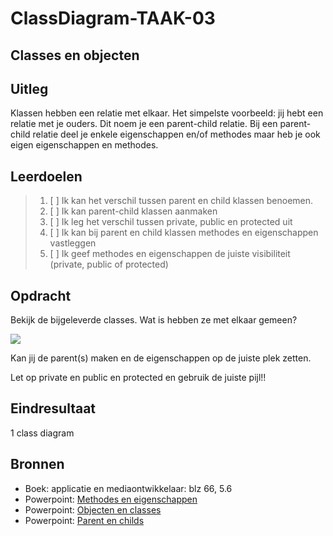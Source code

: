 # ClassDiagram-TAAK-03

## Classes en objecten

## Uitleg

Klassen hebben een relatie met elkaar. Het simpelste voorbeeld: jij hebt een relatie met je ouders. Dit noem je een parent-child relatie. Bij een parent-child relatie deel je enkele eigenschappen en/of methodes maar heb je ook eigen eigenschappen en methodes.

## Leerdoelen

> 1. [ ] Ik kan het verschil tussen parent en child klassen benoemen.
> 2. [ ] Ik kan parent-child klassen aanmaken
> 3. [ ] Ik leg het verschil tussen private, public en protected uit
> 4. [ ] Ik kan bij parent en child klassen methodes en eigenschappen vastleggen
> 5. [ ] Ik geef methodes en eigenschappen de juiste visibiliteit (private, public of protected)


## Opdracht
Bekijk de bijgeleverde classes. Wat is hebben ze met elkaar gemeen? 

<img src="https://raw.githubusercontent.com/ROC-van-Amsterdam-College-Amstelland/ONTWERPEN-2/master/niveau2/taak03/oefening%203.PNG">

Kan jij de parent(s) maken en de eigenschappen op de juiste plek zetten.

Let op private en public en protected en gebruik de juiste pijl!!

## Eindresultaat
1 class diagram 

## Bronnen
- Boek: applicatie en mediaontwikkelaar: blz 66, 5.6
- Powerpoint: <a href="https://github.com/ROC-van-Amsterdam-College-Amstelland/ONTWERPEN-2/blob/master/niveau1/taak02/taak%202%20-%20methodes%20en%20eigenschappen.pdf">Methodes en eigenschappen</a>
- Powerpoint: <a href="https://github.com/ROC-van-Amsterdam-College-Amstelland/ONTWERPEN-2/blob/master/niveau1/taak01/Taak%201%20-%20objecten%20en%20classes.pdf"> Objecten en classes</a>
- Powerpoint: <a href="https://github.com/ROC-van-Amsterdam-College-Amstelland/ONTWERPEN-2/blob/master/niveau2/taak01/taak%201-%20parent%20en%20childs.pdf"> Parent en childs</a>